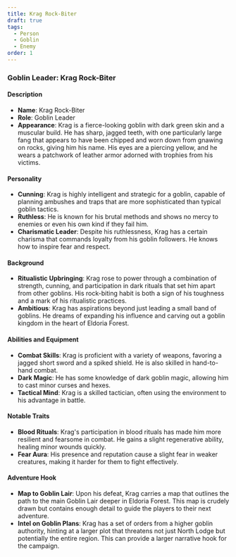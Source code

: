 ```yaml
---
title: Krag Rock-Biter
draft: true
tags:
  - Person
  - Goblin
  - Enemy
order: 1
---
```


### Goblin Leader: Krag Rock-Biter

#### Description

- **Name**: Krag Rock-Biter
- **Role**: Goblin Leader
- **Appearance**: Krag is a fierce-looking goblin with dark green skin and a muscular build. He has sharp, jagged teeth, with one particularly large fang that appears to have been chipped and worn down from gnawing on rocks, giving him his name. His eyes are a piercing yellow, and he wears a patchwork of leather armor adorned with trophies from his victims.

#### Personality

- **Cunning**: Krag is highly intelligent and strategic for a goblin, capable of planning ambushes and traps that are more sophisticated than typical goblin tactics.
- **Ruthless**: He is known for his brutal methods and shows no mercy to enemies or even his own kind if they fail him.
- **Charismatic Leader**: Despite his ruthlessness, Krag has a certain charisma that commands loyalty from his goblin followers. He knows how to inspire fear and respect.

#### Background

- **Ritualistic Upbringing**: Krag rose to power through a combination of strength, cunning, and participation in dark rituals that set him apart from other goblins. His rock-biting habit is both a sign of his toughness and a mark of his ritualistic practices.
- **Ambitious**: Krag has aspirations beyond just leading a small band of goblins. He dreams of expanding his influence and carving out a goblin kingdom in the heart of Eldoria Forest.

#### Abilities and Equipment

- **Combat Skills**: Krag is proficient with a variety of weapons, favoring a jagged short sword and a spiked shield. He is also skilled in hand-to-hand combat.
- **Dark Magic**: He has some knowledge of dark goblin magic, allowing him to cast minor curses and hexes.
- **Tactical Mind**: Krag is a skilled tactician, often using the environment to his advantage in battle.

#### Notable Traits

- **Blood Rituals**: Krag's participation in blood rituals has made him more resilient and fearsome in combat. He gains a slight regenerative ability, healing minor wounds quickly.
- **Fear Aura**: His presence and reputation cause a slight fear in weaker creatures, making it harder for them to fight effectively.

#### Adventure Hook

- **Map to Goblin Lair**: Upon his defeat, Krag carries a map that outlines the path to the main Goblin Lair deeper in Eldoria Forest. This map is crudely drawn but contains enough detail to guide the players to their next adventure.
- **Intel on Goblin Plans**: Krag has a set of orders from a higher goblin authority, hinting at a larger plot that threatens not just North Lodge but potentially the entire region. This can provide a larger narrative hook for the campaign.
